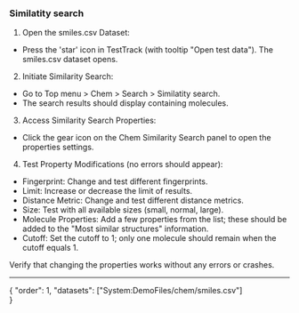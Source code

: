 ### Similatity search

1. Open the smiles.csv Dataset:
- Press the 'star' icon in TestTrack (with tooltip "Open test data"). The smiles.csv dataset opens.
2. Initiate Similarity Search:
- Go to Top menu > Chem > Search > Similatity search. 
- The search results should display containing molecules.
3. Access Similarity Search Properties:
- Click the gear icon on the Chem Similarity Search panel to open the properties settings.
4. Test Property Modifications (no errors should appear):
- Fingerprint: Change and test different fingerprints.
- Limit: Increase or decrease the limit of results.
- Distance Metric: Change and test different distance metrics.
- Size: Test with all available sizes (small, normal, large).
- Molecule Properties: Add a few properties from the list; these should be added to the "Most similar structures" information.
- Cutoff: Set the cutoff to 1; only one molecule should remain when the cutoff equals 1.

Verify that changing the properties works without any errors or crashes.

---
{
  "order": 1,
  "datasets": ["System:DemoFiles/chem/smiles.csv"]  
}